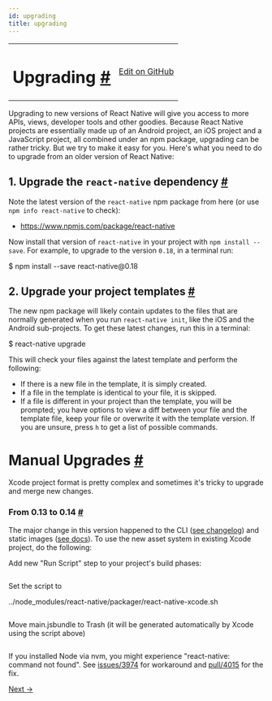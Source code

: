 ```yaml
---
id: upgrading
title: upgrading
---
```

<a id="content"></a><table width="100%"><tbody><tr><td><h1><a class="anchor" name="upgrading"></a>Upgrading <a class="hash-link" href="#upgrading">#</a></h1></td><td style="text-align:right;"><a target="_blank" href="https://github.com/facebook/react-native/blob/master/docs/Upgrading.md">Edit on GitHub</a></td></tr></tbody></table><div><p>Upgrading to new versions of React Native will give you access to more APIs, views, developer tools
and other goodies. Because React Native projects are essentially made up of an Android project, an
iOS project and a JavaScript project, all combined under an npm package, upgrading can be rather
tricky. But we try to make it easy for you. Here's what you need to do to upgrade from an older
version of React Native:</p><h2><a class="anchor" name="1-upgrade-the-react-native-dependency"></a>1. Upgrade the <code>react-native</code> dependency <a class="hash-link" href="#1-upgrade-the-react-native-dependency">#</a></h2><p>Note the latest version of the <code>react-native</code> npm package from here (or use <code>npm info react-native</code> to check):</p><ul><li><a href="https://www.npmjs.com/package/react-native">https://www.npmjs.com/package/react-native</a></li></ul><p>Now install that version of <code>react-native</code> in your project with <code>npm install --save</code>. For example, to upgrade to the version <code>0.18</code>, in a terminal run:</p><div class="prism language-javascript">$ npm install <span class="token operator">--</span>save react<span class="token operator">-</span>native@<span class="token number">0.18</span></div><h2><a class="anchor" name="2-upgrade-your-project-templates"></a>2. Upgrade your project templates <a class="hash-link" href="#2-upgrade-your-project-templates">#</a></h2><p>The new npm package will likely contain updates to the files that are normally generated when you
run <code>react-native init</code>, like the iOS and the Android sub-projects. To get these latest changes,
run this in a terminal:</p><div class="prism language-javascript">$ react<span class="token operator">-</span>native upgrade</div><p>This will check your files against the latest template and perform the following:</p><ul><li>If there is a new file in the template, it is simply created.</li><li>If a file in the template is identical to your file, it is skipped.</li><li>If a file is different in your project than the template, you will be prompted; you have options
to view a diff between your file and the template file, keep your file or overwrite it with the
template version. If you are unsure, press <code>h</code> to get a list of possible commands.</li></ul><h1><a class="anchor" name="manual-upgrades"></a>Manual Upgrades <a class="hash-link" href="#manual-upgrades">#</a></h1><p>Xcode project format is pretty complex and sometimes it's tricky to upgrade and merge new changes.</p><h3><a class="anchor" name="from-0-13-to-0-14"></a>From 0.13 to 0.14 <a class="hash-link" href="#from-0-13-to-0-14">#</a></h3><p>The major change in this version happened to the CLI (<a href="https://github.com/facebook/react-native/releases/tag/v0.14.0-rc" target="_blank">see changelog</a>) and static images (<a href="docs/images.html" target="_blank">see docs</a>). To use the new asset system in existing Xcode project, do the following:</p><p>Add new "Run Script" step to your project's build phases:</p><p><img src="https://cloud.githubusercontent.com/assets/192222/11050044/871bf926-86f7-11e5-8908-736106457bcb.png" alt=""></p><p>Set the script to</p><div class="prism language-javascript"><span class="token punctuation">.</span><span class="token punctuation">.</span><span class="token operator">/</span>node_modules<span class="token operator">/</span>react<span class="token operator">-</span>native<span class="token operator">/</span>packager<span class="token operator">/</span>react<span class="token operator">-</span>native<span class="token operator">-</span>xcode<span class="token punctuation">.</span>sh</div><p><img src="https://cloud.githubusercontent.com/assets/192222/11050052/8f098252-86f7-11e5-994a-364aabbaa7d1.png" alt=""></p><p>Move main.jsbundle to Trash (it will be generated automatically by Xcode using the script above)</p><p><img src="https://cloud.githubusercontent.com/assets/192222/11050104/f3d025e2-86f7-11e5-9101-a4622236338d.png" alt=""></p><p>If you installed Node via nvm, you might experience "react-native: command not found". See <a href="https://github.com/facebook/react-native/issues/3974" target="_blank">issues/3974</a> for workaround and <a href="https://github.com/facebook/react-native/pull/4015" target="_blank">pull/4015</a> for the fix.</p></div><div class="docs-prevnext"><a class="docs-next" href="docs/platform-specific-code.html#content">Next →</a></div>